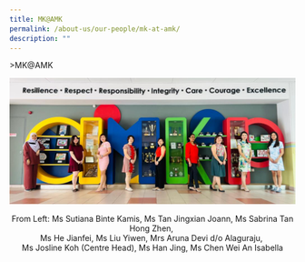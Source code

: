 ```yaml
---
title: MK@AMK
permalink: /about-us/our-people/mk-at-amk/
description: ""
---
```

&gt;MK@AMK

![](/images/About%20Us/MK.png)
<center>
From Left: Ms Sutiana Binte Kamis, Ms Tan Jingxian Joann, Ms Sabrina Tan Hong Zhen,&nbsp;<br>
Ms He Jianfei,&nbsp;Ms Liu Yiwen, Mrs Aruna Devi d/o Alaguraju,&nbsp;<br>
Ms Josline Koh (Centre Head), Ms Han Jing, Ms Chen Wei An Isabella
</center>